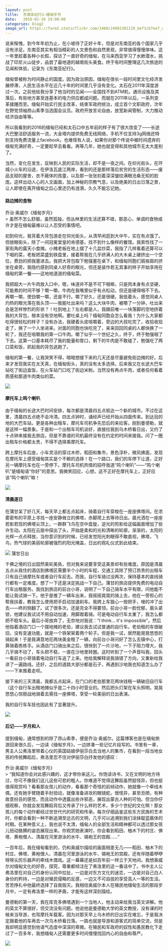 ```yaml
---
layout: post
title:  东南亚纪行1—缅甸岁月
date:   2016-02-10 19:00:00
categories: blog2
image_url: https://farm2.staticflickr.com/1460/24981381119_bef1cb7ee7_o.jpg
---
```


说来惭愧，到今年年初为止，在小坡待了正好十年，但是对东南亚的各个国家几乎没有涉足。东南亚其实有相当精彩的人文景色和自然景观，非常值得慢慢体味。这一年里趁着各种小长假，探访了一直好奇的缅甸，在马来西亚学习了水肺潜水，挑战了印尼火山徒步，品尝了最地道的越南街头美食。终于有时间整理这几次旅途的见闻和体验，记录为《东南亚纪行》。

缅甸曾被称为时间静止的国度。因为政治原因，缅甸在很长一段时间里文化经济发展停滞，人民生活水平在近几十年的时间里几乎没有变化。太石在2011年深度游过一次。之前他给我分享了他当时的见闻——全国找不到ATM机，通讯设施及其落后，有些地方甚至连基本的电力供应都成问题。而就在2011年以后，一系列变革接踵而至。缅甸开始实行民主改革，结束军政府统治，成立首个文职政府，次年在野党领袖昂山素季当选国会议员。政府开放言论自由，放宽新闻管制，大力推动经济自由等等。

所以我看到的2016的缅甸已经和太石口中五年前的样子有了很大改变了——长途大巴整洁舒适服务一流，大金塔内提供免费无线网络，手机不仅支持3g网络还特别支持免费流量上facebook。也难怪有人说，如果你对那个传说中被时间遗弃的缅甸充满好奇，一定要趁早去看看。再等几年，她也就变得和其他城市无太大差别了。

当然，变化在发生，反映到人民的实际生活，却不是一夜之间。在仰光街头，在环城小火车的沿途，在伊洛瓦底江两岸，看到的还是那样落后贫穷的生活形态——废品支砌的屋舍，衣不蔽体的孩童，以及那一张张刻着深深皱纹满眼沧桑无知的脸庞。这样出动人心的人文画面，加上神秘的宗教气息，以及绝美的日出日落之景，让人即使在离开缅甸之后心里还仍有涟漪，久久不能忘记她。

#### 路边摊的食物

<figcaption>
乔治·奥威尔《缅甸岁月》
</figcaption>
> 虽然不怎么舒服，虽然孤独，但丛林里的生活还算不错，那恶心、单调的食物或许才是在缅甸最难以让人忍受的事情吧。

初到仰光，我背着大背包游走在仰光街头，从清早闲逛到大中午，实在有点饿了。但放眼街头，除了一间冠冕堂皇的肯德基，找不到什么像样的餐馆。我索性找了一家街角的露天小食摊。小摊老板在地上摆了十几盆炒菜，我指了几样看着还算可以下咽的菜，老板把菜盛到铁盘里，接着帮我在几乎挤满人的大木桌上硬挤出一个空位，费劲的把我塞进去。我把大背包取下勉强塞在桌下，和缅甸同胞们肩挨肩的挤坐在桌旁。我隐约感到同桌人好奇的眼光，但还是装作若无其事的样子开始享用在缅甸的第一餐——这地地道道的缅甸菜。

我把超大一片牛肉放入口中，嗯，味道并不是不可下咽嘛，只是肉本身有点坚硬，可能煮的时间不够？嚼一嚼，牛肉在我嘴里似乎有点松动，但还是硬得咽不下去。再嚼一嚼，使劲嚼一嚼，还是不行。嚼了好久，还是很硬。我低着头，感觉同桌人灼热的眼光落在我头顶——我能吐出来吗？这么大块牛肉，被嚼了一分钟，吐出来会是怎样惨烈的形状？！吐到地上？左右都是人，我跟前唯一一块落脚的空地挤着我的大背包，根本没有空地啊。要吐桌上吗？缅甸同胞会怎么看我！为什么大家都吃得很轻松的样子？没有办法，我硬着头皮咀嚼着，旁边的大叔吃完了，收拾收拾走了，换了一个人坐进来。对面的同胞也快吃完了，来来回回同桌的人都快换了一轮了，我还在咀嚼我的第一口牛肉。嚼了似乎一个世纪之久，终于，终于勉强咽了下去。这第一口基本耗尽了我的能量和胃口，剩下的牛肉是不敢碰了，勉强吃了两口菜和饭，抓起我的背包逃跑了。

缅甸的第一餐，让我哭笑不得，暗暗想接下来的几天还是尽量避免街边摊的好。后来才发现我实在太天真，在缅甸街头，真的没有太多选择。后来我又在长途大巴车站吃了街边盒饭，在火车站门口吃了街边米粉。当然没有再点牛肉，或者任何看着质感和那道牛肉类似的菜。

![][image-1]


#### 摩托车上鸣个喇叭

由于缅甸的长途大巴时间安排，每次都是清晨四五点抵达一个新的城市。不过在这里，清晨四五点绝不会冷清。四五点钟时，诵经声已经开始从四面传来。到达目的地的大巴车站，更是各种出租车，摩托车司机争先恐后的来拉客。刚到曼德勒，就是这样一幅景象。于是和一个出租车司机谈好，直接拉我到乌木桥看日出，又约了十点钟来接我去旅店。但是不靠谱的司机最终没有在约定的时间来接我。问了一圈出租车价格都太贵，不得不选择乘摩托车。

跨上摩托车后座，小车灵活的穿过木桥，稻田和集市，景色淳朴，微风拂面，发现在摩托车上感受缅甸其实是个不赖的选择！在一个路口，我们的车停下让道，正好另一辆摩托车也在一旁停下。摩托车司机热情的招呼我道“鸣个喇叭”——“鸣个喇叭”是缅甸语“你好”的意思。我微笑回应，心想，这不正好在摩托车上，正好应该“鸣个喇叭”嘛！

![][image-3]

#### 清晨逐日

在蒲甘呆了好几天，每天早上都五点起床，骑着自行车穿梭在一座座佛塔间。在浓雾密布的平原上寻找一座安静耸立的佛塔，赤脚爬上去等待日出。晨光洒在一座座若影若现的佛塔尖顶上，一群群飞鸟在空中盘旋，逆光的剪影给这幅画面增加了些许生动。太阳在云层中探出了头，开始是柔和的光和清晰的轮廓，渐渐的，太阳的光辉一点点释放，当你意识到的时候，已经发觉阳光刺眼得不敢直视，佛塔，飞鸟，热气球的美丽轮廓被强烈的阳光掩盖，日出的观礼仪式到此结束。

<div class="image-banner">
    <img src="https://farm2.staticflickr.com/1472/25266070784_dcfdf68ae0_o.jpg">
    <span>蒲甘日出</span>
</div>


千佛之境的日出固然美轮美奂，但对我来说要享受这美景却有些难度。原因是清晨五点从我住的酒店到佛塔区需要半个小时的车程，交通工具除了预订昂贵的出租车只有自己骑摩托车或者自行车前去。而我，自行车骑过没两次，保持基本的直线骑行都有一定难度。想了一下还是决定挑战一下自己。蒲甘的旅店提供免费的电动自行车出租服务。我找到旅店的前台小哥，说明了一下自己骑车水平有限，问他能不能让我试骑一下。他于是推了一辆车出来，我摇摇晃晃的骑上去，他在一旁担心的帮我扶着，教我怎么使用把手启动加速刹车。我跨上车狠心一按把手，嗖的冲了出去——咚的侧翻了。试了很多次，还是完全不得要领。前台小哥一脸忧郁，眉头紧锁，他建议我试试不用自动加速，用脚蹬着骑。可是电动自行车太重了，我怎么都把不稳车头。最后小哥放弃了，无奈地对我说：“I think... it's impossible"。然后他指着酒店门口一个摆地摊的老伯，建议我去试试普通的自行车。老伯租的车很破旧，没有变速功能，就是一个铁架架着两个轮子。但是我一试，居然能晃晃悠悠的骑起来！于是我满意地花两块美金租了一辆，向前台小哥问好了怎么去镇中心，打算骑着练练手。从酒店门口骑出来之后，很快到了一片沙地，一下子阻力增大，我几乎骑不动了，车头把不稳，一直在沙地里转圈。这时听到了一个声音叫我，回头一看前台小哥骑着电动自行车追了上来。他给我解释说我骑错了方向，又重新给我讲了一遍路线。还好，之后的道路大部分都是石子，再遇到沙地我也知道怎么办了——下来推着走呗。

接下来的三天清晨，我都五点起床，在门口的老伯那里花两块钱租一辆破旧自行车（这个自行车出租地摊似乎是二十四小时营业的。然后把头灯架在车头照明，晃晃悠悠心惊胆战地骑着去需找一座佛塔，享受一轮美丽的日出表演。

我的自行车车技也因此有了显著提升。

![][image-5]

#### 后记——岁月和人

提到缅甸，通常想到的除了昂山素季，便是乔治·奥威尔。这篇博客也是在缅甸旅游回来很久后，一边读《缅甸岁月》，一边拼凑一些记忆片段写的。书里有一章，男主人公弗洛里带着心仪的英国姑娘伊丽莎白去当地人的集市，在看到一段当地女孩的传统舞蹈后，弗洛里忍不住对伊丽莎白抒发他的感叹：

<figcaption>
乔治·奥威尔《缅甸岁月》
</figcaption>
> “我知道你会对此感兴趣的，这才带你来这儿。你饱读诗书，又在文明的地方待过，你可不像我们这儿这些可悲的粗人。你难道不觉得这舞蹈虽然挺怪异，但也挺值得观赏吗？看看那女孩儿的动作，看看那个奇怪的前倾动作，她就像一个牵线木偶，还有她手臂随着手肘扭动，就像准备进攻的眼镜蛇。很怪异，甚至丑陋，有种故意扮丑的感觉，而且动作中透露出些许邪恶，展现出蒙古人种的可怕。但当你仔细观察，你就会发现舞蹈背后又传承了什么样的艺术，多少个世纪的文化啊！那女孩儿的每个动作都经过世世代代的研究和传承。每次仔细品鉴这些东方民族的艺术时，你都会看到一种不断追溯至远古的文明，几乎可以追溯到我们涂抹靛蓝蔽体的时期。在某种意义上，我也说不太清，缅甸人的全部生活和精神都可以透过那女孩儿扭动胳膊的姿态展现出来。你观赏她表演时，你会看到稻田、柚木下的村庄、佛塔、黄袍僧人、清晨在河里游泳的水牛、锡袍王的宫殿……”

一百年后，我在缅甸看到的，仍和奥威尔描绘的画面相差无几——稻田、柚木下的村庄、佛塔、黄袍僧人、清晨在河里游泳的水牛、锡袍王的宫殿，还有伴随着咿咿呀呀尖厉乐器声的牵线木偶戏。这一幕幕还是如百年前一样立于天地间。我想奥威尔对缅甸文化的好奇，探究，尊重都倾注在了弗洛里的这一番话中了。书中主人公弗洛里在对自己的身份认同中拉扯，一边是对东方文化的迷恋，一边是对自己白人身份的矜持，一边是对殖民侵略的反感，一边又不可自拔的享受高人一等的生活。苦苦挣扎中他最终选择了自我毁灭。我相信奥威尔本人在殖民地缅甸生活的那段岁月中，一定有弗洛里一样的矛盾，才能有这样深刻描绘。

曼德勒的第一天，我在库克多佛塔遇到一个当地人，他主动来给我当英文讲解。他的英文不算很好，但交流没有问题。他说他是曼德勒大学的英文教授，没有课的时候来当导游，也驾摩托车载客。因为对那天早上乌木桥的日出实在难忘，于是我决定跟着他的车再去一次乌木桥看日落。一路也就是导游和游客式的简单交流，但是我却明显感觉到他语气态度中深深的卑微。在殖民和军政府的奴性和愚民教化下走过了一百多年，我想缅甸人还需要更多时间慢慢找回内心的自由和尊严。

![][image-4]


[image-1]:	https://farm2.staticflickr.com/1546/25872619686_f6e68a592f_o.jpg
[image-2]:	https://farm2.staticflickr.com/1460/24981381119_bef1cb7ee7_o.jpg
[image-3]:	https://farm2.staticflickr.com/1602/25597951590_f6a8dc8049_o.jpg
[image-4]:	https://farm2.staticflickr.com/1496/25898511045_2ede3459f8_o.jpg
[image-5]:  https://c5.staticflickr.com/2/1605/25777738732_f93f784d3d_b.jpg
[image-6]:  https://c7.staticflickr.com/2/1713/25265795334_d3532ea032_b.jpg
[image-7]:  https://farm2.staticflickr.com/1472/25266070784_dcfdf68ae0_o.jpg